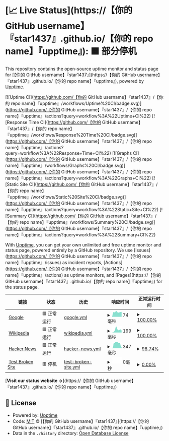# [📈 Live Status](https://【你的 GitHub username】『star1437』.github.io/【你的 repo name】『upptime』): <!--live status--> **🟧 部分停机**

This repository contains the open-source uptime monitor and status page for [【你的 GitHub username】『star1437』](https://【你的 GitHub username】『star1437』.github.io/【你的 repo name】『upptime』), powered by [Upptime](https://github.com/upptime/upptime).

[![Uptime CI](https://github.com/【你的 GitHub username】『star1437』/【你的 repo name】『upptime』/workflows/Uptime%20CI/badge.svg)](https://github.com/【你的 GitHub username】『star1437』/【你的 repo name】『upptime』/actions?query=workflow%3A%22Uptime+CI%22)
[![Response Time CI](https://github.com/【你的 GitHub username】『star1437』/【你的 repo name】『upptime』/workflows/Response%20Time%20CI/badge.svg)](https://github.com/【你的 GitHub username】『star1437』/【你的 repo name】『upptime』/actions?query=workflow%3A%22Response+Time+CI%22)
[![Graphs CI](https://github.com/【你的 GitHub username】『star1437』/【你的 repo name】『upptime』/workflows/Graphs%20CI/badge.svg)](https://github.com/【你的 GitHub username】『star1437』/【你的 repo name】『upptime』/actions?query=workflow%3A%22Graphs+CI%22)
[![Static Site CI](https://github.com/【你的 GitHub username】『star1437』/【你的 repo name】『upptime』/workflows/Static%20Site%20CI/badge.svg)](https://github.com/【你的 GitHub username】『star1437』/【你的 repo name】『upptime』/actions?query=workflow%3A%22Static+Site+CI%22)
[![Summary CI](https://github.com/【你的 GitHub username】『star1437』/【你的 repo name】『upptime』/workflows/Summary%20CI/badge.svg)](https://github.com/【你的 GitHub username】『star1437』/【你的 repo name】『upptime』/actions?query=workflow%3A%22Summary+CI%22)

With [Upptime](https://upptime.js.org), you can get your own unlimited and free uptime monitor and status page, powered entirely by a GitHub repository. We use [Issues](https://github.com/【你的 GitHub username】『star1437』/【你的 repo name】『upptime』/issues) as incident reports, [Actions](https://github.com/【你的 GitHub username】『star1437』/【你的 repo name】『upptime』/actions) as uptime monitors, and [Pages](https://【你的 GitHub username】『star1437』.github.io/【你的 repo name】『upptime』) for the status page.

<!--start: status pages-->
<!-- This summary is generated by Upptime (https://github.com/upptime/upptime) -->
<!-- Do not edit this manually, your changes will be overwritten -->
<!-- prettier-ignore -->
| 链接 | 状态 | 历史 | 响应时间 | 正常运行时间 |
| --- | ------ | ------- | ------------- | ------ |
| <img alt="" src="https://icons.duckduckgo.com/ip3/www.google.com.ico" height="13"> [Google](https://www.google.com) | 🟩 正常运行 | [google.yml](https://github.com/star1437/upptime/commits/HEAD/history/google.yml) | <details><summary><img alt="响应时间图像" src="./graphs/google/response-time-week.png" height="20"> 74毫秒</summary><br><a href="https://demo.upptime.js.org/history/google"><img alt="响应时间 113" src="https://img.shields.io/endpoint?url=https%3A%2F%2Fraw.githubusercontent.com%2Fstar1437%2Fupptime%2FHEAD%2Fapi%2Fgoogle%2Fresponse-time.json"></a><br><a href="https://demo.upptime.js.org/history/google"><img alt="24 小时响应时间 75" src="https://img.shields.io/endpoint?url=https%3A%2F%2Fraw.githubusercontent.com%2Fstar1437%2Fupptime%2FHEAD%2Fapi%2Fgoogle%2Fresponse-time-day.json"></a><br><a href="https://demo.upptime.js.org/history/google"><img alt="7 天正常运行时间 74" src="https://img.shields.io/endpoint?url=https%3A%2F%2Fraw.githubusercontent.com%2Fstar1437%2Fupptime%2FHEAD%2Fapi%2Fgoogle%2Fresponse-time-week.json"></a><br><a href="https://demo.upptime.js.org/history/google"><img alt="30天的正常运行时间 79" src="https://img.shields.io/endpoint?url=https%3A%2F%2Fraw.githubusercontent.com%2Fstar1437%2Fupptime%2FHEAD%2Fapi%2Fgoogle%2Fresponse-time-month.json"></a><br><a href="https://demo.upptime.js.org/history/google"><img alt="1年的正常运行时间 113" src="https://img.shields.io/endpoint?url=https%3A%2F%2Fraw.githubusercontent.com%2Fstar1437%2Fupptime%2FHEAD%2Fapi%2Fgoogle%2Fresponse-time-year.json"></a></details> | <details><summary><a href="https://demo.upptime.js.org/history/google">100.00%</a></summary><a href="https://demo.upptime.js.org/history/google"><img alt="正常运行时间 98.07%" src="https://img.shields.io/endpoint?url=https%3A%2F%2Fraw.githubusercontent.com%2Fstar1437%2Fupptime%2FHEAD%2Fapi%2Fgoogle%2Fuptime.json"></a><br><a href="https://demo.upptime.js.org/history/google"><img alt="24 小时正常运行时间 100.00%" src="https://img.shields.io/endpoint?url=https%3A%2F%2Fraw.githubusercontent.com%2Fstar1437%2Fupptime%2FHEAD%2Fapi%2Fgoogle%2Fuptime-day.json"></a><br><a href="https://demo.upptime.js.org/history/google"><img alt="7 天正常运行时间 100.00%" src="https://img.shields.io/endpoint?url=https%3A%2F%2Fraw.githubusercontent.com%2Fstar1437%2Fupptime%2FHEAD%2Fapi%2Fgoogle%2Fuptime-week.json"></a><br><a href="https://demo.upptime.js.org/history/google"><img alt="30天的正常运行时间 100.00%" src="https://img.shields.io/endpoint?url=https%3A%2F%2Fraw.githubusercontent.com%2Fstar1437%2Fupptime%2FHEAD%2Fapi%2Fgoogle%2Fuptime-month.json"></a><br><a href="https://demo.upptime.js.org/history/google"><img alt="1年的正常运行时间 98.07%" src="https://img.shields.io/endpoint?url=https%3A%2F%2Fraw.githubusercontent.com%2Fstar1437%2Fupptime%2FHEAD%2Fapi%2Fgoogle%2Fuptime-year.json"></a></details>
| <img alt="" src="https://icons.duckduckgo.com/ip3/en.wikipedia.org.ico" height="13"> [Wikipedia](https://en.wikipedia.org) | 🟩 正常运行 | [wikipedia.yml](https://github.com/star1437/upptime/commits/HEAD/history/wikipedia.yml) | <details><summary><img alt="响应时间图像" src="./graphs/wikipedia/response-time-week.png" height="20"> 199毫秒</summary><br><a href="https://demo.upptime.js.org/history/wikipedia"><img alt="响应时间 219" src="https://img.shields.io/endpoint?url=https%3A%2F%2Fraw.githubusercontent.com%2Fstar1437%2Fupptime%2FHEAD%2Fapi%2Fwikipedia%2Fresponse-time.json"></a><br><a href="https://demo.upptime.js.org/history/wikipedia"><img alt="24 小时响应时间 108" src="https://img.shields.io/endpoint?url=https%3A%2F%2Fraw.githubusercontent.com%2Fstar1437%2Fupptime%2FHEAD%2Fapi%2Fwikipedia%2Fresponse-time-day.json"></a><br><a href="https://demo.upptime.js.org/history/wikipedia"><img alt="7 天正常运行时间 199" src="https://img.shields.io/endpoint?url=https%3A%2F%2Fraw.githubusercontent.com%2Fstar1437%2Fupptime%2FHEAD%2Fapi%2Fwikipedia%2Fresponse-time-week.json"></a><br><a href="https://demo.upptime.js.org/history/wikipedia"><img alt="30天的正常运行时间 224" src="https://img.shields.io/endpoint?url=https%3A%2F%2Fraw.githubusercontent.com%2Fstar1437%2Fupptime%2FHEAD%2Fapi%2Fwikipedia%2Fresponse-time-month.json"></a><br><a href="https://demo.upptime.js.org/history/wikipedia"><img alt="1年的正常运行时间 219" src="https://img.shields.io/endpoint?url=https%3A%2F%2Fraw.githubusercontent.com%2Fstar1437%2Fupptime%2FHEAD%2Fapi%2Fwikipedia%2Fresponse-time-year.json"></a></details> | <details><summary><a href="https://demo.upptime.js.org/history/wikipedia">100.00%</a></summary><a href="https://demo.upptime.js.org/history/wikipedia"><img alt="正常运行时间 98.07%" src="https://img.shields.io/endpoint?url=https%3A%2F%2Fraw.githubusercontent.com%2Fstar1437%2Fupptime%2FHEAD%2Fapi%2Fwikipedia%2Fuptime.json"></a><br><a href="https://demo.upptime.js.org/history/wikipedia"><img alt="24 小时正常运行时间 100.00%" src="https://img.shields.io/endpoint?url=https%3A%2F%2Fraw.githubusercontent.com%2Fstar1437%2Fupptime%2FHEAD%2Fapi%2Fwikipedia%2Fuptime-day.json"></a><br><a href="https://demo.upptime.js.org/history/wikipedia"><img alt="7 天正常运行时间 100.00%" src="https://img.shields.io/endpoint?url=https%3A%2F%2Fraw.githubusercontent.com%2Fstar1437%2Fupptime%2FHEAD%2Fapi%2Fwikipedia%2Fuptime-week.json"></a><br><a href="https://demo.upptime.js.org/history/wikipedia"><img alt="30天的正常运行时间 100.00%" src="https://img.shields.io/endpoint?url=https%3A%2F%2Fraw.githubusercontent.com%2Fstar1437%2Fupptime%2FHEAD%2Fapi%2Fwikipedia%2Fuptime-month.json"></a><br><a href="https://demo.upptime.js.org/history/wikipedia"><img alt="1年的正常运行时间 98.07%" src="https://img.shields.io/endpoint?url=https%3A%2F%2Fraw.githubusercontent.com%2Fstar1437%2Fupptime%2FHEAD%2Fapi%2Fwikipedia%2Fuptime-year.json"></a></details>
| <img alt="" src="https://icons.duckduckgo.com/ip3/news.ycombinator.com.ico" height="13"> [Hacker News](https://news.ycombinator.com) | 🟩 正常运行 | [hacker-news.yml](https://github.com/star1437/upptime/commits/HEAD/history/hacker-news.yml) | <details><summary><img alt="响应时间图像" src="./graphs/hacker-news/response-time-week.png" height="20"> 347毫秒</summary><br><a href="https://demo.upptime.js.org/history/hacker-news"><img alt="响应时间 404" src="https://img.shields.io/endpoint?url=https%3A%2F%2Fraw.githubusercontent.com%2Fstar1437%2Fupptime%2FHEAD%2Fapi%2Fhacker-news%2Fresponse-time.json"></a><br><a href="https://demo.upptime.js.org/history/hacker-news"><img alt="24 小时响应时间 61" src="https://img.shields.io/endpoint?url=https%3A%2F%2Fraw.githubusercontent.com%2Fstar1437%2Fupptime%2FHEAD%2Fapi%2Fhacker-news%2Fresponse-time-day.json"></a><br><a href="https://demo.upptime.js.org/history/hacker-news"><img alt="7 天正常运行时间 347" src="https://img.shields.io/endpoint?url=https%3A%2F%2Fraw.githubusercontent.com%2Fstar1437%2Fupptime%2FHEAD%2Fapi%2Fhacker-news%2Fresponse-time-week.json"></a><br><a href="https://demo.upptime.js.org/history/hacker-news"><img alt="30天的正常运行时间 909" src="https://img.shields.io/endpoint?url=https%3A%2F%2Fraw.githubusercontent.com%2Fstar1437%2Fupptime%2FHEAD%2Fapi%2Fhacker-news%2Fresponse-time-month.json"></a><br><a href="https://demo.upptime.js.org/history/hacker-news"><img alt="1年的正常运行时间 404" src="https://img.shields.io/endpoint?url=https%3A%2F%2Fraw.githubusercontent.com%2Fstar1437%2Fupptime%2FHEAD%2Fapi%2Fhacker-news%2Fresponse-time-year.json"></a></details> | <details><summary><a href="https://demo.upptime.js.org/history/hacker-news">98.74%</a></summary><a href="https://demo.upptime.js.org/history/hacker-news"><img alt="正常运行时间 99.84%" src="https://img.shields.io/endpoint?url=https%3A%2F%2Fraw.githubusercontent.com%2Fstar1437%2Fupptime%2FHEAD%2Fapi%2Fhacker-news%2Fuptime.json"></a><br><a href="https://demo.upptime.js.org/history/hacker-news"><img alt="24 小时正常运行时间 100.00%" src="https://img.shields.io/endpoint?url=https%3A%2F%2Fraw.githubusercontent.com%2Fstar1437%2Fupptime%2FHEAD%2Fapi%2Fhacker-news%2Fuptime-day.json"></a><br><a href="https://demo.upptime.js.org/history/hacker-news"><img alt="7 天正常运行时间 98.74%" src="https://img.shields.io/endpoint?url=https%3A%2F%2Fraw.githubusercontent.com%2Fstar1437%2Fupptime%2FHEAD%2Fapi%2Fhacker-news%2Fuptime-week.json"></a><br><a href="https://demo.upptime.js.org/history/hacker-news"><img alt="30天的正常运行时间 99.21%" src="https://img.shields.io/endpoint?url=https%3A%2F%2Fraw.githubusercontent.com%2Fstar1437%2Fupptime%2FHEAD%2Fapi%2Fhacker-news%2Fuptime-month.json"></a><br><a href="https://demo.upptime.js.org/history/hacker-news"><img alt="1年的正常运行时间 99.84%" src="https://img.shields.io/endpoint?url=https%3A%2F%2Fraw.githubusercontent.com%2Fstar1437%2Fupptime%2FHEAD%2Fapi%2Fhacker-news%2Fuptime-year.json"></a></details>
| <img alt="" src="https://icons.duckduckgo.com/ip3/thissitedoesnotexist.koj.co.ico" height="13"> [Test Broken Site](https://thissitedoesnotexist.koj.co) | 🟥 停机 | [test-broken-site.yml](https://github.com/star1437/upptime/commits/HEAD/history/test-broken-site.yml) | <details><summary><img alt="响应时间图像" src="./graphs/test-broken-site/response-time-week.png" height="20"> 0毫秒</summary><br><a href="https://demo.upptime.js.org/history/test-broken-site"><img alt="响应时间 0" src="https://img.shields.io/endpoint?url=https%3A%2F%2Fraw.githubusercontent.com%2Fstar1437%2Fupptime%2FHEAD%2Fapi%2Ftest-broken-site%2Fresponse-time.json"></a><br><a href="https://demo.upptime.js.org/history/test-broken-site"><img alt="24 小时响应时间 0" src="https://img.shields.io/endpoint?url=https%3A%2F%2Fraw.githubusercontent.com%2Fstar1437%2Fupptime%2FHEAD%2Fapi%2Ftest-broken-site%2Fresponse-time-day.json"></a><br><a href="https://demo.upptime.js.org/history/test-broken-site"><img alt="7 天正常运行时间 0" src="https://img.shields.io/endpoint?url=https%3A%2F%2Fraw.githubusercontent.com%2Fstar1437%2Fupptime%2FHEAD%2Fapi%2Ftest-broken-site%2Fresponse-time-week.json"></a><br><a href="https://demo.upptime.js.org/history/test-broken-site"><img alt="30天的正常运行时间 0" src="https://img.shields.io/endpoint?url=https%3A%2F%2Fraw.githubusercontent.com%2Fstar1437%2Fupptime%2FHEAD%2Fapi%2Ftest-broken-site%2Fresponse-time-month.json"></a><br><a href="https://demo.upptime.js.org/history/test-broken-site"><img alt="1年的正常运行时间 0" src="https://img.shields.io/endpoint?url=https%3A%2F%2Fraw.githubusercontent.com%2Fstar1437%2Fupptime%2FHEAD%2Fapi%2Ftest-broken-site%2Fresponse-time-year.json"></a></details> | <details><summary><a href="https://demo.upptime.js.org/history/test-broken-site">0.00%</a></summary><a href="https://demo.upptime.js.org/history/test-broken-site"><img alt="正常运行时间 0.00%" src="https://img.shields.io/endpoint?url=https%3A%2F%2Fraw.githubusercontent.com%2Fstar1437%2Fupptime%2FHEAD%2Fapi%2Ftest-broken-site%2Fuptime.json"></a><br><a href="https://demo.upptime.js.org/history/test-broken-site"><img alt="24 小时正常运行时间 0.00%" src="https://img.shields.io/endpoint?url=https%3A%2F%2Fraw.githubusercontent.com%2Fstar1437%2Fupptime%2FHEAD%2Fapi%2Ftest-broken-site%2Fuptime-day.json"></a><br><a href="https://demo.upptime.js.org/history/test-broken-site"><img alt="7 天正常运行时间 0.00%" src="https://img.shields.io/endpoint?url=https%3A%2F%2Fraw.githubusercontent.com%2Fstar1437%2Fupptime%2FHEAD%2Fapi%2Ftest-broken-site%2Fuptime-week.json"></a><br><a href="https://demo.upptime.js.org/history/test-broken-site"><img alt="30天的正常运行时间 0.00%" src="https://img.shields.io/endpoint?url=https%3A%2F%2Fraw.githubusercontent.com%2Fstar1437%2Fupptime%2FHEAD%2Fapi%2Ftest-broken-site%2Fuptime-month.json"></a><br><a href="https://demo.upptime.js.org/history/test-broken-site"><img alt="1年的正常运行时间 0.00%" src="https://img.shields.io/endpoint?url=https%3A%2F%2Fraw.githubusercontent.com%2Fstar1437%2Fupptime%2FHEAD%2Fapi%2Ftest-broken-site%2Fuptime-year.json"></a></details>

<!--end: status pages-->

[**Visit our status website →**](https://【你的 GitHub username】『star1437』.github.io/【你的 repo name】『upptime』)

## 📄 License

- Powered by: [Upptime](https://github.com/upptime/upptime)
- Code: [MIT](./LICENSE) © [【你的 GitHub username】『star1437』](https://【你的 GitHub username】『star1437』.github.io/【你的 repo name】『upptime』)
- Data in the `./history` directory: [Open Database License](https://opendatacommons.org/licenses/odbl/1-0/)
